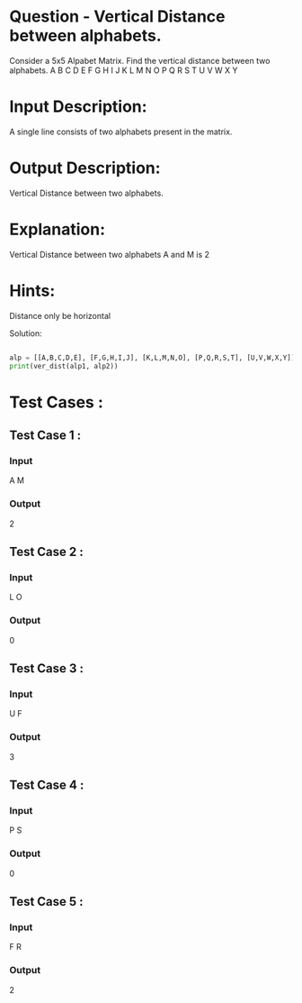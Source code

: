 # Question - Vertical Distance between alphabets.
Consider a 5x5 Alpabet Matrix. Find the vertical distance between two alphabets.
A B C D E
F G H I J
K L M N O
P Q R S T
U V W X Y

# Input Description:
A single line consists of two alphabets present in the matrix.

# Output Description:
Vertical Distance between two alphabets.

# Explanation:
Vertical Distance between two alphabets A and M is 2

# Hints:
Distance only be horizontal

Solution:

```python

alp = [[A,B,C,D,E], [F,G,H,I,J], [K,L,M,N,O], [P,Q,R,S,T], [U,V,W,X,Y]]
print(ver_dist(alp1, alp2))

```

# Test Cases :
## Test Case 1 :
### Input
A M
### Output
2


## Test Case 2 :
### Input
L O
### Output
0


## Test Case 3 :
### Input
U F
### Output
3


## Test Case 4 :
### Input
P S
### Output
0


## Test Case 5 :
### Input
F R
### Output
2
